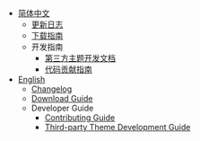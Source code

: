- [简体中文](/zh-cn/)
  - [更新日志](/zh-cn/CHANGELOG.md)
  - [下载指南](/zh-cn/download.md)
  - 开发指南
    - [第三方主题开发文档](/zh-cn/developer-guide/thirdparty_theme.md)
    - [代码贡献指南](/zh-cn/developer-guide/CONTRIBUTING.md)
- [English](/en/)
  - [Changelog](/en/CHANGELOG.md)
  - [Download Guide](/en/download.md)
  - Developer Guide
    - [Contributing Guide](/en/developer-guide/CONTRIBUTING.md)
    - [Third-party Theme Development Guide](/en/developer-guide/thirdparty_theme.md)
